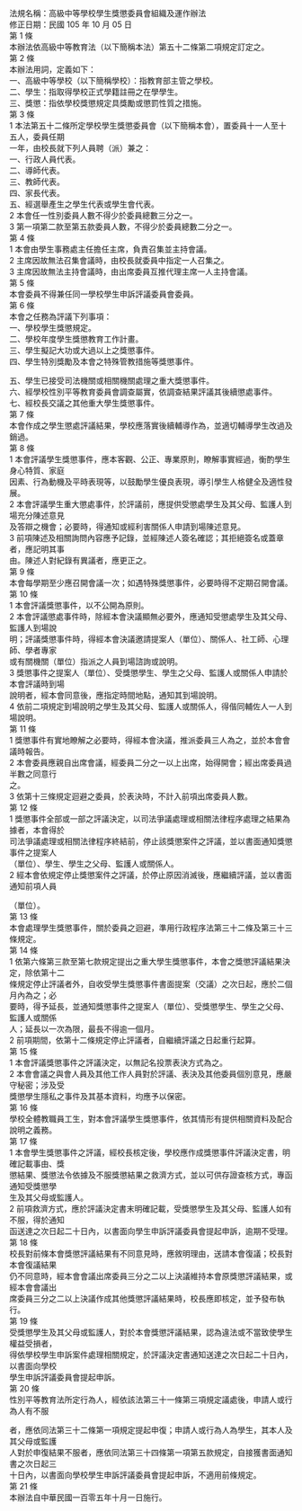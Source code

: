 法規名稱：高級中等學校學生獎懲委員會組織及運作辦法  
修正日期：民國 105 年 10 月 05 日  
第 1 條  
本辦法依高級中等教育法（以下簡稱本法）第五十二條第二項規定訂定之。  
第 2 條  
本辦法用詞，定義如下：  
一、高級中等學校（以下簡稱學校）：指教育部主管之學校。  
二、學生：指取得學校正式學籍註冊之在學學生。  
三、獎懲：指依學校獎懲規定具獎勵或懲罰性質之措施。  
第 3 條  
1 本法第五十二條所定學校學生獎懲委員會（以下簡稱本會），置委員十一人至十五人，委員任期  
一年，由校長就下列人員聘（派）兼之：  
一、行政人員代表。  
二、導師代表。  
三、教師代表。  
四、家長代表。  
五、經選舉產生之學生代表或學生會代表。  
2 本會任一性別委員人數不得少於委員總數三分之一。  
3 第一項第二款至第五款委員人數，不得少於委員總數二分之一。  
第 4 條  
1 本會由學生事務處主任擔任主席，負責召集並主持會議。  
2 主席因故無法召集會議時，由校長就委員中指定一人召集之。  
3 主席因故無法主持會議時，由出席委員互推代理主席一人主持會議。  
第 5 條  
本會委員不得兼任同一學校學生申訴評議委員會委員。  
第 6 條  
本會之任務為評議下列事項：  
一、學校學生獎懲規定。  
二、學校年度學生獎懲教育工作計畫。  
三、學生擬記大功或大過以上之獎懲事件。  
四、學生特別獎勵及本會之特殊管教措施等獎懲事件。  


五、學生已接受司法機關或相關機關處理之重大獎懲事件。  
六、經學校性別平等教育委員會調查屬實，依調查結果評議其後續懲處事件。  
七、經校長交議之其他重大學生獎懲事件。  
第 7 條  
本會作成之學生懲處評議結果，學校應落實後續輔導作為，並適切輔導學生改過及銷過。  
第 8 條  
1 本會評議學生獎懲事件，應本客觀、公正、專業原則，瞭解事實經過，衡酌學生身心特質、家庭  
因素、行為動機及平時表現等，以鼓勵學生優良表現，導引學生人格健全及適性發展。  
2 本會評議學生重大懲處事件，於評議前，應提供受懲處學生及其父母、監護人到場充分陳述意見  
及答辯之機會；必要時，得通知或經利害關係人申請到場陳述意見。  
3 前項陳述及相關詢問內容應予記錄，並經陳述人簽名確認；其拒絕簽名或蓋章者，應記明其事  
由。陳述人對紀錄有異議者，應更正之。  
第 9 條  
本會每學期至少應召開會議一次；如遇特殊獎懲事件，必要時得不定期召開會議。  
第 10 條  
1 本會評議獎懲事件，以不公開為原則。  
2 本會評議懲處事件時，除經本會決議顯無必要外，應通知受懲處學生及其父母、監護人到場說  
明；評議獎懲事件時，得經本會決議邀請提案人（單位）、關係人、社工師、心理師、學者專家  
或有關機關（單位）指派之人員到場諮詢或說明。  
3 獎懲事件之提案人（單位）、受獎懲學生、學生之父母、監護人或關係人申請於本會評議時到場  
說明者，經本會同意後，應指定時間地點，通知其到場說明。  
4 依前二項規定到場說明之學生及其父母、監護人或關係人，得偕同輔佐人一人到場說明。  
第 11 條  
1 獎懲事件有實地瞭解之必要時，得經本會決議，推派委員三人為之，並於本會會議時報告。  
2 本會委員應親自出席會議，經委員二分之一以上出席，始得開會；經出席委員過半數之同意行  
之。  
3 依第十三條規定迴避之委員，於表決時，不計入前項出席委員人數。  
第 12 條  
1 獎懲事件全部或一部之評議決定，以司法爭議處理或相關法律程序處理之結果為據者，本會得於  
司法爭議處理或相關法律程序終結前，停止該獎懲案件之評議，並以書面通知獎懲事件之提案人  
（單位）、學生、學生之父母、監護人或關係人。  
2 經本會依規定停止獎懲案件之評議，於停止原因消滅後，應繼續評議，並以書面通知前項人員  


（單位）。  
第 13 條  
本會處理學生獎懲事件，關於委員之迴避，準用行政程序法第三十二條及第三十三條規定。  
第 14 條  
1 依第六條第三款至第七款規定提出之重大學生獎懲事件，本會之獎懲評議結果決定，除依第十二  
條規定停止評議者外，自收受學生獎懲事件書面提案（交議）之次日起，應於二個月內為之；必  
要時，得予延長，並通知獎懲事件之提案人（單位）、受獎懲學生、學生之父母、監護人或關係  
人；延長以一次為限，最長不得逾一個月。  
2 前項期間，依第十二條規定停止評議者，自繼續評議之日起重行起算。  
第 15 條  
1 本會評議獎懲事件之評議決定，以無記名投票表決方式為之。  
2 本會會議之與會人員及其他工作人員對於評議、表決及其他委員個別意見，應嚴守秘密；涉及受  
獎懲學生隱私之事件及其基本資料，均應予以保密。  
第 16 條  
學校全體教職員工生，對本會評議學生獎懲事件，依其情形有提供相關資料及配合說明之義務。  
第 17 條  
1 本會學生獎懲事件之評議，經校長核定後，學校應作成獎懲事件評議決定書，明確記載事由、獎  
懲結果、獎懲法令依據及不服獎懲結果之救濟方式，並以可供存證查核方式，專函通知受獎懲學  
生及其父母或監護人。  
2 前項救濟方式，應於評議決定書末明確記載，受獎懲學生及其父母、監護人如有不服，得於通知  
函送達之次日起二十日內，以書面向學生申訴評議委員會提起申訴，逾期不受理。  
第 18 條  
校長對前條本會獎懲評議結果有不同意見時，應敘明理由，送請本會復議；校長對本會復議結果  
仍不同意時，經本會會議出席委員三分之二以上決議維持本會原獎懲評議結果，或經本會會議出  
席委員三分之二以上決議作成其他獎懲評議結果時，校長應即核定，並予發布執行。  
第 19 條  
受獎懲學生及其父母或監護人，對於本會獎懲評議結果，認為違法或不當致使學生權益受損者，  
得依學校學生申訴案件處理相關規定，於評議決定書通知送達之次日起二十日內，以書面向學校  
學生申訴評議委員會提起申訴。  
第 20 條  
性別平等教育法所定行為人，經依該法第三十一條第三項規定議處後，申請人或行為人有不服  


者，應依同法第三十二條第一項規定提起申復；申請人或行為人為學生，其本人及其父母或監護  
人對於申復結果不服者，應依同法第三十四條第一項第五款規定，自接獲書面通知書之次日起三  
十日內，以書面向學校學生申訴評議委員會提起申訴，不適用前條規定。  
第 21 條  
本辦法自中華民國一百零五年十月一日施行。  


